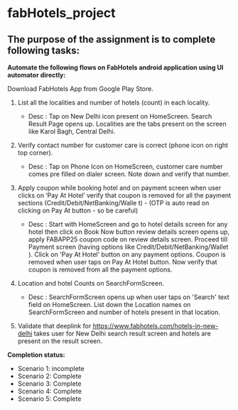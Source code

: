 # fabHotels_project

## The purpose of the assignment is to complete following tasks:

**Automate the following flows on FabHotels android application using UI automator directly:**
  
Download FabHotels App from Google Play Store.

1. List all the localities and number of hotels (count) in each locality.
    - Desc : Tap on New Delhi icon present on HomeScreen. Search Result Page opens up. Localities are the tabs present on the screen like Karol Bagh, Central Delhi.

2. Verify contact number for customer care is correct (phone icon on right top corner).
    - Desc : Tap on Phone Icon on HomeScreen, customer care number comes pre filled on dialer screen. Note down and verify that number.

3. Apply coupon while booking hotel and on payment screen when user clicks on ‘Pay At Hotel’ verify that coupon is removed for all the payment sections (Credit/Debit/NetBanking/Walle t) - (OTP is auto read on clicking on Pay At button - so be careful)

    - Desc : Start with HomeScreen and go to hotel details screen for any hotel then click on Book Now button review details screen opens up, apply FABAPP25 coupon code on review details screen. Proceed till Payment screen (having options like Credit/Debit/NetBanking/Wallet ). Click on 'Pay At Hotel' button on any payment options. Coupon is removed when user taps on Pay At Hotel button. Now verify that coupon is removed from all the payment options.

4. Location and hotel Counts on SearchFormScreen.
   - Desc : SearchFormScreen opens up when user taps on 'Search' text field on HomeScreen. List down the Location names on SearchFormScreen and number of hotels present in that location.

5. Validate that deeplink for https://www.fabhotels.com/hotels-in-new-delhi takes user for New Delhi search result screen and hotels are present on the result screen.

**Completion status:**

- Scenario 1: incomplete
- Scenario 2: Complete
- Scenario 3: Complete
- Scenario 4: Complete
- Scenario 5: Complete

